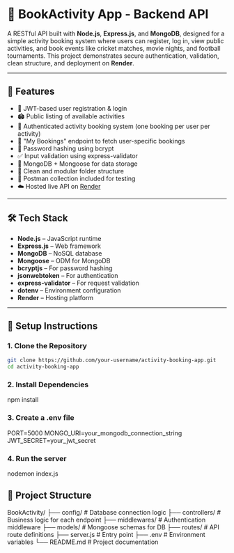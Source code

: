 # 💪 BookActivity App - Backend API

A RESTful API built with **Node.js**, **Express.js**, and **MongoDB**, designed for a simple activity booking system where users can register, log in, view public activities, and book events like cricket matches, movie nights, and football tournaments. This project demonstrates secure authentication, validation, clean structure, and deployment on **Render**.

---

## 🎯 Features

- 🔐 JWT-based user registration & login
- 🏟️ Public listing of available activities
- 📅 Authenticated activity booking system (one booking per user per activity)
- 🧾 "My Bookings" endpoint to fetch user-specific bookings
- 🔐 Password hashing using bcrypt
- ✅ Input validation using express-validator
- 💾 MongoDB + Mongoose for data storage
- 📁 Clean and modular folder structure
- 🧪 Postman collection included for testing
- ☁️ Hosted live API on [Render](https://render.com)

---

## 🛠️ Tech Stack

- **Node.js** – JavaScript runtime
- **Express.js** – Web framework
- **MongoDB** – NoSQL database
- **Mongoose** – ODM for MongoDB
- **bcryptjs** – For password hashing
- **jsonwebtoken** – For authentication
- **express-validator** – For request validation
- **dotenv** – Environment configuration
- **Render** – Hosting platform

---

## 🚀 Setup Instructions

### 1. Clone the Repository

```bash
git clone https://github.com/your-username/activity-booking-app.git
cd activity-booking-app
```

### 2. Install Dependencies
npm install

### 3. Create a .env file
PORT=5000
MONGO_URI=your_mongodb_connection_string
JWT_SECRET=your_jwt_secret

### 4. Run the server
nodemon index.js

## 🚀 Project Structure

BookActivity/
├── config/           # Database connection logic
├── controllers/      # Business logic for each endpoint
├── middlewares/      # Authentication middleware
├── models/           # Mongoose schemas for DB
├── routes/           # API route definitions
├── server.js         # Entry point
├── .env              # Environment variables
└── README.md         # Project documentation

